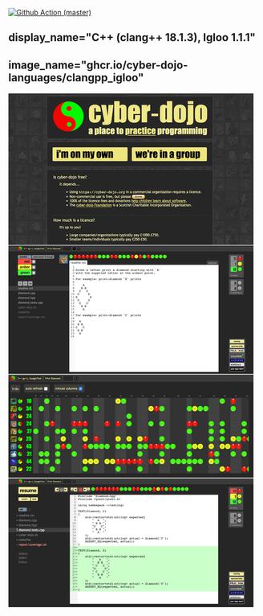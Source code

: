 [![Github Action (master)](https://github.com/cyber-dojo-languages/clangplusplus-igloo/actions/workflows/main.yml/badge.svg)](https://github.com/cyber-dojo-languages/clangplusplus-igloo/actions)

## display_name="C++ (clang++ 18.1.3), Igloo 1.1.1"
## image_name="ghcr.io/cyber-dojo-languages/clangpp_igloo"

![cyber-dojo.org home page](https://github.com/cyber-dojo/cyber-dojo/blob/master/shared/home_page_snapshot.png)